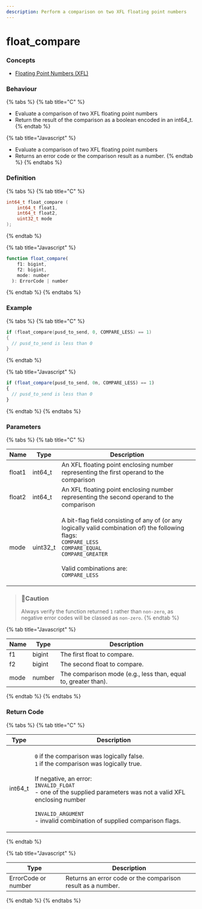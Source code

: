 ```yaml
---
description: Perform a comparison on two XFL floating point numbers
---
```


# float\_compare

### Concepts

* [Floating Point Numbers (XFL)](../../../concepts/floating-point-numbers-xfl.md)

### Behaviour

{% tabs %}
{% tab title="C" %}
* Evaluate a comparison of two XFL floating point numbers
* Return the result of the comparison as a boolean encoded in an int64\_t.
{% endtab %}

{% tab title="Javascript" %}
* Evaluate a comparison of two XFL floating point numbers
* Returns an error code or the comparison result as a number.
{% endtab %}
{% endtabs %}



### Definition

{% tabs %}
{% tab title="C" %}
```c
int64_t float_compare (
    int64_t float1,
    int64_t float2,
    uint32_t mode
);
```
{% endtab %}

{% tab title="Javascript" %}
```javascript
function float_compare(
    f1: bigint,
    f2: bigint,
    mode: number
  ): ErrorCode | number
```
{% endtab %}
{% endtabs %}



### Example

{% tabs %}
{% tab title="C" %}
```c
if (float_compare(pusd_to_send, 0, COMPARE_LESS) == 1)
{
  // pusd_to_send is less than 0
}
```


{% endtab %}

{% tab title="Javascript" %}
```javascript
if (float_compare(pusd_to_send, 0n, COMPARE_LESS) == 1)
{
  // pusd_to_send is less than 0
}
```
{% endtab %}
{% endtabs %}



### Parameters

{% tabs %}
{% tab title="C" %}


| Name   | Type      | Description                                                                                                                                                                                                                                                                                                                                                                                                                                                                                            |
| ------ | --------- | ------------------------------------------------------------------------------------------------------------------------------------------------------------------------------------------------------------------------------------------------------------------------------------------------------------------------------------------------------------------------------------------------------------------------------------------------------------------------------------------------------ |
| float1 | int64\_t  | An XFL floating point enclosing number representing the first operand to the comparison                                                                                                                                                                                                                                                                                                                                                                                                                |
| float2 | int64\_t  | An XFL floating point enclosing number representing the second operand to the comparison                                                                                                                                                                                                                                                                                                                                                                                                               |
| mode   | uint32\_t | <p>A bit-flag field consisting of any of (or any logically valid combination of) the following flags:<br><code>COMPARE_LESS</code><br><code>COMPARE_EQUAL</code><br><code>COMPARE_GREATER</code><br><br>Valid combinations are:<br><code>COMPARE_LESS</code> | <code>COMPARE_GREATER</code><br>- Not equal<br><br><code>COMPARE_LESS</code> | <code>COMPARE_EQUAL</code><br>- Less than or equal to<br><br><code>COMPARE_GREATER</code> | <code>COMPARE_EQUAL</code><br>- Greater than or equal to</p> |

> ### 🚧Caution
>
> Always verify the function returned `1` rather than `non-zero`, as negative error codes will be classed as `non-zero`.
{% endtab %}

{% tab title="Javascript" %}


| Name | Type   | Description                                                    |
| ---- | ------ | -------------------------------------------------------------- |
| f1   | bigint | The first float to compare.                                    |
| f2   | bigint | The second float to compare.                                   |
| mode | number | The comparison mode (e.g., less than, equal to, greater than). |
{% endtab %}
{% endtabs %}



### Return Code

{% tabs %}
{% tab title="C" %}


| Type     | Description                                                                                                                                                                                                                                                                                                                                           |
| -------- | ----------------------------------------------------------------------------------------------------------------------------------------------------------------------------------------------------------------------------------------------------------------------------------------------------------------------------------------------------- |
| int64\_t | <p><code>0</code> if the comparison was logically false.<br><code>1</code> if the comparison was logically true.<br><br>If negative, an error:<br><code>INVALID_FLOAT</code><br>- one of the supplied parameters was not a valid XFL enclosing number<br><br><code>INVALID_ARGUMENT</code><br>- invalid combination of supplied comparison flags.</p> |
{% endtab %}

{% tab title="Javascript" %}


| Type                | Description                                                 |
| ------------------- | ----------------------------------------------------------- |
| ErrorCode or number | Returns an error code or the comparison result as a number. |
{% endtab %}
{% endtabs %}

